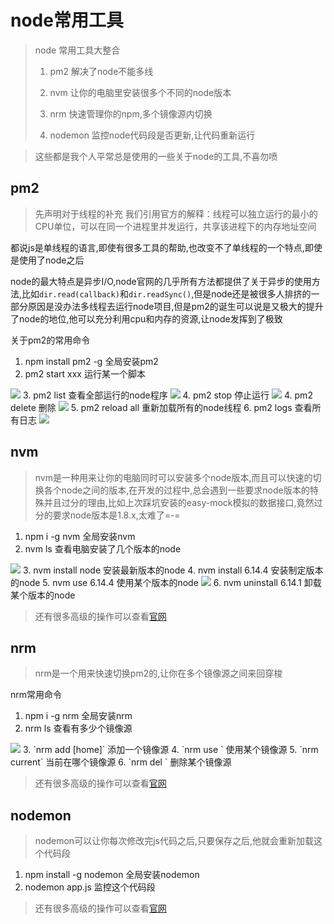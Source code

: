 # node常用工具

> node 常用工具大整合
> 
> 1. pm2 解决了node不能多线
>
> 2. nvm 让你的电脑里安装很多个不同的node版本
>
> 3. nrm 快速管理你的npm,多个镜像源内切换
>
> 4. nodemon 监控node代码段是否更新,让代码重新运行

> 这些都是我个人平常总是使用的一些关于node的工具,不喜勿喷

## pm2

> 先声明对于线程的补充 我们引用官方的解释：线程可以独立运行的最小的CPU单位，可以在同一个进程里并发运行，共享该进程下的内存地址空间

都说js是单线程的语言,即使有很多工具的帮助,也改变不了单线程的一个特点,即使是使用了node之后

node的最大特点是异步I/O,node官网的几乎所有方法都提供了关于异步的使用方法,比如`dir.read(callback)`和`dir.readSync()`,但是node还是被很多人排挤的一部分原因是没办法多线程去运行node项目,但是pm2的诞生可以说是又极大的提升了node的地位,他可以充分利用cpu和内存的资源,让node发挥到了极致

关于pm2的常用命令

1. npm install pm2 -g 全局安装pm2
2. pm2 start xxx 运行某一个脚本
<fancybox>
<img src="https://cdn.jsdelivr.net/gh/2662419405/imgPlus/Snipaste_2019-12-31_14-48-16.png" />
</fancybox>
3. pm2 list 查看全部运行的node程序
<fancybox>
<img src="https://cdn.jsdelivr.net/gh/2662419405/imgPlus/Snipaste_2019-12-31_14-50-23.png" />
</fancybox>
4. pm2 stop <app_name|namespace|id|'all'|json_conf> 停止运行
<fancybox>
<img src="https://cdn.jsdelivr.net/gh/2662419405/imgPlus/Snipaste_2019-12-31_14-51-30.png" />
</fancybox>
4. pm2 delete <app_name|namespace|id|'all'|json_conf> 删除
<fancybox>
<img src="https://cdn.jsdelivr.net/gh/2662419405/imgPlus/Snipaste_2019-12-31_14-53-01.png" />
</fancybox>
5. pm2 reload all 重新加载所有的node线程
6. pm2 logs 查看所有日志
<fancybox>
<img src="https://cdn.jsdelivr.net/gh/2662419405/imgPlus/Snipaste_2019-12-31_14-55-41.png" />
</fancybox>

## nvm

> nvm是一种用来让你的电脑同时可以安装多个node版本,而且可以快速的切换各个node之间的版本,在开发的过程中,总会遇到一些要求node版本的特殊并且过分的理由,比如上次踩坑安装的easy-mock模拟的数据接口,竟然过分的要求node版本是1.8.x,太难了=-=

1. npm i -g nvm 全局安装nvm
2. nvm ls 查看电脑安装了几个版本的node
<fancybox>
<img src="https://cdn.jsdelivr.net/gh/2662419405/imgPlus/Snipaste_2019-12-31_14-59-21.png" />
</fancybox>
3. nvm install node 安装最新版本的node
4. nvm install 6.14.4 安装制定版本的node
5. nvm use 6.14.4 使用某个版本的node
<fancybox>
<img src="https://cdn.jsdelivr.net/gh/2662419405/imgPlus/Snipaste_2019-12-31_15-02-11.png" />
</fancybox>
6. nvm uninstall 6.14.1 卸载某个版本的node

> 还有很多高级的操作可以查看<a href="https://github.com/nvm-sh/nvm">官网</a>

## nrm

> nrm是一个用来快速切换pm2的,让你在多个镜像源之间来回穿梭

nrm常用命令

1. npm i -g nrm 全局安装nrm
2. nrm ls 查看有多少个镜像源
<fancybox>
<img src="https://cdn.jsdelivr.net/gh/2662419405/imgPlus/Snipaste_2019-12-31_15-09-49.png" />
</fancybox>
3. `nrm add <registry> <url> [home]`  添加一个镜像源
4. `nrm use <registry>`   使用某个镜像源
5. `nrm current`          当前在哪个镜像源
6. `nrm del <registry>`   删除某个镜像源
   
> 还有很多高级的操作可以查看<a href="https://github.com/Pana/nrm">官网</a>

## nodemon

> nodemon可以让你每次修改完js代码之后,只要保存之后,他就会重新加载这个代码段

1. npm install -g nodemon 全局安装nodemon
2. nodemon app.js   监控这个代码段

> 还有很多高级的操作可以查看<a href="https://github.com/remy/nodemon">官网</a>
